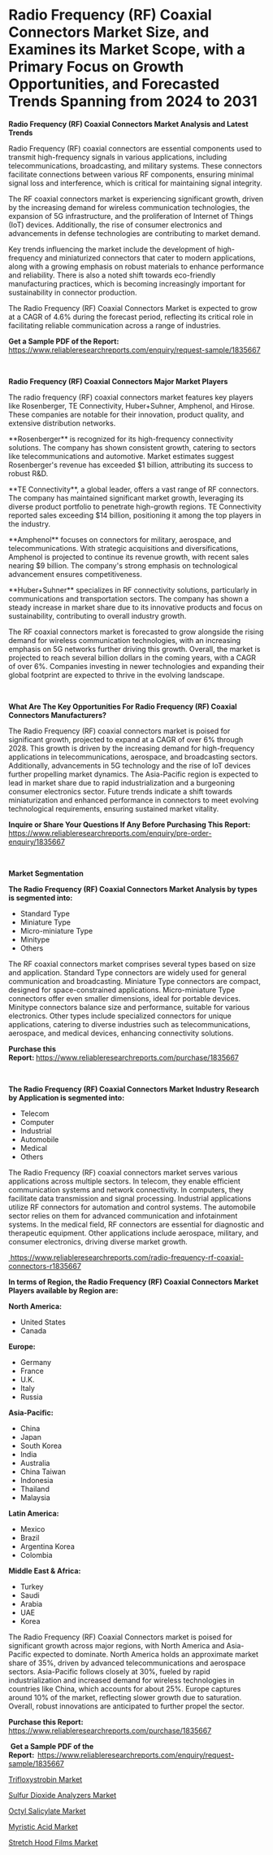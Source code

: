 <p><h1>Radio Frequency (RF) Coaxial Connectors Market Size, and Examines its Market Scope, with a Primary Focus on Growth Opportunities, and Forecasted Trends Spanning from 2024 to 2031</h1></p><p><strong>Radio Frequency (RF) Coaxial Connectors Market Analysis and Latest Trends</strong></p>
<p><p>Radio Frequency (RF) coaxial connectors are essential components used to transmit high-frequency signals in various applications, including telecommunications, broadcasting, and military systems. These connectors facilitate connections between various RF components, ensuring minimal signal loss and interference, which is critical for maintaining signal integrity.</p><p>The RF coaxial connectors market is experiencing significant growth, driven by the increasing demand for wireless communication technologies, the expansion of 5G infrastructure, and the proliferation of Internet of Things (IoT) devices. Additionally, the rise of consumer electronics and advancements in defense technologies are contributing to market demand.</p><p>Key trends influencing the market include the development of high-frequency and miniaturized connectors that cater to modern applications, along with a growing emphasis on robust materials to enhance performance and reliability. There is also a noted shift towards eco-friendly manufacturing practices, which is becoming increasingly important for sustainability in connector production.</p><p>The Radio Frequency (RF) Coaxial Connectors Market is expected to grow at a CAGR of 4.6% during the forecast period, reflecting its critical role in facilitating reliable communication across a range of industries.</p></p>
<p><strong>Get a Sample PDF of the Report:&nbsp;</strong> <a href="https://www.reliableresearchreports.com/enquiry/request-sample/1835667?utm_campaign=1692&utm_medium=2&utm_source=Github&utm_content=ia&utm_term=16102024&utm_id=radio-frequency-rf-coaxial-connectors">https://www.reliableresearchreports.com/enquiry/request-sample/1835667</a></p>
<p>&nbsp;</p>
<p><strong>Radio Frequency (RF) Coaxial Connectors Major Market Players</strong></p>
<p><p>The radio frequency (RF) coaxial connectors market features key players like Rosenberger, TE Connectivity, Huber+Suhner, Amphenol, and Hirose. These companies are notable for their innovation, product quality, and extensive distribution networks. </p><p>**Rosenberger** is recognized for its high-frequency connectivity solutions. The company has shown consistent growth, catering to sectors like telecommunications and automotive. Market estimates suggest Rosenberger's revenue has exceeded $1 billion, attributing its success to robust R&D.</p><p>**TE Connectivity**, a global leader, offers a vast range of RF connectors. The company has maintained significant market growth, leveraging its diverse product portfolio to penetrate high-growth regions. TE Connectivity reported sales exceeding $14 billion, positioning it among the top players in the industry.</p><p>**Amphenol** focuses on connectors for military, aerospace, and telecommunications. With strategic acquisitions and diversifications, Amphenol is projected to continue its revenue growth, with recent sales nearing $9 billion. The company's strong emphasis on technological advancement ensures competitiveness.</p><p>**Huber+Suhner** specializes in RF connectivity solutions, particularly in communications and transportation sectors. The company has shown a steady increase in market share due to its innovative products and focus on sustainability, contributing to overall industry growth.</p><p>The RF coaxial connectors market is forecasted to grow alongside the rising demand for wireless communication technologies, with an increasing emphasis on 5G networks further driving this growth. Overall, the market is projected to reach several billion dollars in the coming years, with a CAGR of over 6%. Companies investing in newer technologies and expanding their global footprint are expected to thrive in the evolving landscape.</p></p>
<p>&nbsp;</p>
<p><strong>What Are The Key Opportunities For Radio Frequency (RF) Coaxial Connectors Manufacturers?</strong></p>
<p><p>The Radio Frequency (RF) coaxial connectors market is poised for significant growth, projected to expand at a CAGR of over 6% through 2028. This growth is driven by the increasing demand for high-frequency applications in telecommunications, aerospace, and broadcasting sectors. Additionally, advancements in 5G technology and the rise of IoT devices further propelling market dynamics. The Asia-Pacific region is expected to lead in market share due to rapid industrialization and a burgeoning consumer electronics sector. Future trends indicate a shift towards miniaturization and enhanced performance in connectors to meet evolving technological requirements, ensuring sustained market vitality.</p></p>
<p><strong>Inquire or Share Your Questions If Any Before Purchasing This Report:</strong> <a href="https://www.reliableresearchreports.com/enquiry/pre-order-enquiry/1835667?utm_campaign=1692&utm_medium=2&utm_source=Github&utm_content=ia&utm_term=16102024&utm_id=radio-frequency-rf-coaxial-connectors">https://www.reliableresearchreports.com/enquiry/pre-order-enquiry/1835667</a></p>
<p>&nbsp;</p>
<p><strong>Market Segmentation</strong></p>
<p><strong>The Radio Frequency (RF) Coaxial Connectors Market Analysis by types is segmented into:</strong></p>
<p><ul><li>Standard Type</li><li>Miniature Type</li><li>Micro-miniature Type</li><li>Minitype</li><li>Others</li></ul></p>
<p><p>The RF coaxial connectors market comprises several types based on size and application. Standard Type connectors are widely used for general communication and broadcasting. Miniature Type connectors are compact, designed for space-constrained applications. Micro-miniature Type connectors offer even smaller dimensions, ideal for portable devices. Minitype connectors balance size and performance, suitable for various electronics. Other types include specialized connectors for unique applications, catering to diverse industries such as telecommunications, aerospace, and medical devices, enhancing connectivity solutions.</p></p>
<p><strong>Purchase this Report:&nbsp;</strong><a href="https://www.reliableresearchreports.com/purchase/1835667?utm_campaign=1692&utm_medium=2&utm_source=Github&utm_content=ia&utm_term=16102024&utm_id=radio-frequency-rf-coaxial-connectors">https://www.reliableresearchreports.com/purchase/1835667</a></p>
<p>&nbsp;</p>
<p><strong>The Radio Frequency (RF) Coaxial Connectors Market Industry Research by Application is segmented into:</strong></p>
<p><ul><li>Telecom</li><li>Computer</li><li>Industrial</li><li>Automobile</li><li>Medical</li><li>Others</li></ul></p>
<p><p>The Radio Frequency (RF) coaxial connectors market serves various applications across multiple sectors. In telecom, they enable efficient communication systems and network connectivity. In computers, they facilitate data transmission and signal processing. Industrial applications utilize RF connectors for automation and control systems. The automobile sector relies on them for advanced communication and infotainment systems. In the medical field, RF connectors are essential for diagnostic and therapeutic equipment. Other applications include aerospace, military, and consumer electronics, driving diverse market growth.</p></p>
<p><a href="https://www.reliableresearchreports.com/radio-frequency-rf-coaxial-connectors-r1835667?utm_campaign=1692&utm_medium=2&utm_source=Github&utm_content=ia&utm_term=16102024&utm_id=radio-frequency-rf-coaxial-connectors">&nbsp;https://www.reliableresearchreports.com/radio-frequency-rf-coaxial-connectors-r1835667</a></p>
<p><strong>In terms of Region, the Radio Frequency (RF) Coaxial Connectors Market Players available by Region are:</strong></p>
<p>
    <p> <strong> North America: </strong>
        <ul>
            <li>United States</li>
            <li>Canada</li>
        </ul>
        </p> 
    <p> <strong> Europe: </strong>
        <ul>
            <li>Germany</li>
            <li>France</li>
            <li>U.K.</li>
            <li>Italy</li>
            <li>Russia</li>
        </ul>
        </p> 
    <p> <strong> Asia-Pacific: </strong>
        <ul>
            <li>China</li>
            <li>Japan</li>
            <li>South Korea</li>
            <li>India</li>
            <li>Australia</li>
            <li>China Taiwan</li>
            <li>Indonesia</li>
            <li>Thailand</li>
            <li>Malaysia</li>
        </ul>
        </p> 
    <p> <strong> Latin America: </strong>
        <ul>
            <li>Mexico</li>
            <li>Brazil</li>
            <li>Argentina Korea</li>
            <li>Colombia</li>
        </ul>
        </p> 
    <p> <strong> Middle East & Africa: </strong>
        <ul>
            <li>Turkey</li>
            <li>Saudi</li>
            <li>Arabia</li>
            <li>UAE</li>
            <li>Korea</li>
        </ul>
    </p>
    </p>
<p><p>The Radio Frequency (RF) Coaxial Connectors market is poised for significant growth across major regions, with North America and Asia-Pacific expected to dominate. North America holds an approximate market share of 35%, driven by advanced telecommunications and aerospace sectors. Asia-Pacific follows closely at 30%, fueled by rapid industrialization and increased demand for wireless technologies in countries like China, which accounts for about 25%. Europe captures around 10% of the market, reflecting slower growth due to saturation. Overall, robust innovations are anticipated to further propel the sector.</p></p>
<p><strong>Purchase this Report: </strong><a href="https://www.reliableresearchreports.com/purchase/1835667?utm_campaign=1692&utm_medium=2&utm_source=Github&utm_content=ia&utm_term=16102024&utm_id=radio-frequency-rf-coaxial-connectors">https://www.reliableresearchreports.com/purchase/1835667</a></p>
<p>&nbsp;<strong>Get a Sample PDF of the Report:&nbsp;&nbsp;</strong><a href="https://www.reliableresearchreports.com/enquiry/request-sample/1835667?utm_campaign=1692&utm_medium=2&utm_source=Github&utm_content=ia&utm_term=16102024&utm_id=radio-frequency-rf-coaxial-connectors">https://www.reliableresearchreports.com/enquiry/request-sample/1835667</a></p>
<p><strong></strong></p>
<p><p><a href="https://www.linkedin.com/pulse/global-perspectives-trifloxystrobin-market-trends-forecast-jglic?utm_campaign=1692&utm_medium=2&utm_source=Github&utm_content=ia&utm_term=16102024&utm_id=radio-frequency-rf-coaxial-connectors">Trifloxystrobin Market</a></p><p><a href="https://www.linkedin.com/pulse/sulfur-dioxide-analyzers-market-ecosystem-competitive-landscape-rrupc?utm_campaign=1692&utm_medium=2&utm_source=Github&utm_content=ia&utm_term=16102024&utm_id=radio-frequency-rf-coaxial-connectors">Sulfur Dioxide Analyzers Market</a></p><p><a href="https://www.linkedin.com/pulse/investing-octyl-salicylate-market-trends-leading-products-regional-mnjxc?utm_campaign=1692&utm_medium=2&utm_source=Github&utm_content=ia&utm_term=16102024&utm_id=radio-frequency-rf-coaxial-connectors">Octyl Salicylate Market</a></p><p><a href="https://www.linkedin.com/pulse/consumer-behavior-shifts-myristic-acid-market-demand-analysis-c1tmc?utm_campaign=1692&utm_medium=2&utm_source=Github&utm_content=ia&utm_term=16102024&utm_id=radio-frequency-rf-coaxial-connectors">Myristic Acid Market</a></p><p><a href="https://www.linkedin.com/pulse/stretch-hood-films-industry-forecast-market-shifts-strategic-awkwc?utm_campaign=1692&utm_medium=2&utm_source=Github&utm_content=ia&utm_term=16102024&utm_id=radio-frequency-rf-coaxial-connectors">Stretch Hood Films Market</a></p></p>